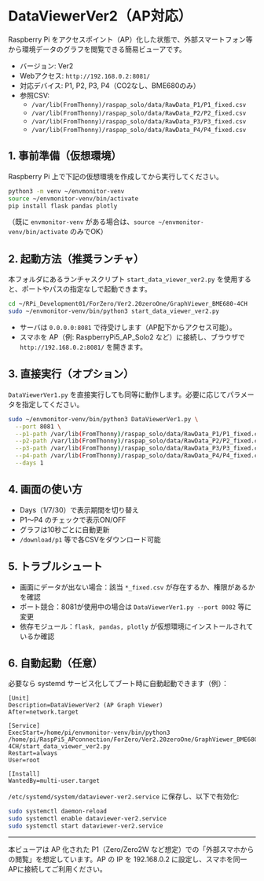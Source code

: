 # DataViewerVer2（AP対応）

Raspberry Pi をアクセスポイント（AP）化した状態で、外部スマートフォン等から環境データのグラフを閲覧できる簡易ビューアです。

- バージョン: Ver2
- Webアクセス: `http://192.168.0.2:8081/`
- 対応デバイス: P1, P2, P3, P4（CO2なし、BME680のみ）
- 参照CSV:
  - `/var/lib(FromThonny)/raspap_solo/data/RawData_P1/P1_fixed.csv`
  - `/var/lib(FromThonny)/raspap_solo/data/RawData_P2/P2_fixed.csv`
  - `/var/lib(FromThonny)/raspap_solo/data/RawData_P3/P3_fixed.csv`
  - `/var/lib(FromThonny)/raspap_solo/data/RawData_P4/P4_fixed.csv`

## 1. 事前準備（仮想環境）
Raspberry Pi 上で下記の仮想環境を作成してから実行してください。

```bash
python3 -m venv ~/envmonitor-venv
source ~/envmonitor-venv/bin/activate
pip install flask pandas plotly
```

（既に `envmonitor-venv` がある場合は、`source ~/envmonitor-venv/bin/activate` のみでOK）

## 2. 起動方法（推奨ランチャ）
本フォルダにあるランチャスクリプト `start_data_viewer_ver2.py` を使用すると、ポートやパスの指定なしで起動できます。

```bash
cd ~/RPi_Development01/ForZero/Ver2.20zeroOne/GraphViewer_BME680-4CH
sudo ~/envmonitor-venv/bin/python3 start_data_viewer_ver2.py
```

- サーバは `0.0.0.0:8081` で待受けします（AP配下からアクセス可能）。
- スマホを AP（例: RaspberryPi5_AP_Solo2 など）に接続し、ブラウザで `http://192.168.0.2:8081/` を開きます。

## 3. 直接実行（オプション）
`DataViewerVer1.py` を直接実行しても同等に動作します。必要に応じてパラメータを指定してください。

```bash
sudo ~/envmonitor-venv/bin/python3 DataViewerVer1.py \
  --port 8081 \
  --p1-path /var/lib(FromThonny)/raspap_solo/data/RawData_P1/P1_fixed.csv \
  --p2-path /var/lib(FromThonny)/raspap_solo/data/RawData_P2/P2_fixed.csv \
  --p3-path /var/lib(FromThonny)/raspap_solo/data/RawData_P3/P3_fixed.csv \
  --p4-path /var/lib(FromThonny)/raspap_solo/data/RawData_P4/P4_fixed.csv \
  --days 1
```

## 4. 画面の使い方
- Days（1/7/30）で表示期間を切り替え
- P1〜P4 のチェックで表示ON/OFF
- グラフは10秒ごとに自動更新
- `/download/p1` 等で各CSVをダウンロード可能

## 5. トラブルシュート
- 画面にデータが出ない場合：該当 `*_fixed.csv` が存在するか、権限があるかを確認
- ポート競合：8081が使用中の場合は `DataViewerVer1.py --port 8082` 等に変更
- 依存モジュール：`flask, pandas, plotly` が仮想環境にインストールされているか確認

## 6. 自動起動（任意）
必要なら systemd サービス化してブート時に自動起動できます（例）：

```
[Unit]
Description=DataViewerVer2 (AP Graph Viewer)
After=network.target

[Service]
ExecStart=/home/pi/envmonitor-venv/bin/python3 /home/pi/RaspPi5_APconnection/ForZero/Ver2.20zeroOne/GraphViewer_BME680-4CH/start_data_viewer_ver2.py
Restart=always
User=root

[Install]
WantedBy=multi-user.target
```

`/etc/systemd/system/dataviewer-ver2.service` に保存し、以下で有効化:

```bash
sudo systemctl daemon-reload
sudo systemctl enable dataviewer-ver2.service
sudo systemctl start dataviewer-ver2.service
```

---
本ビューアは AP 化された P1（Zero/Zero2W など想定）での「外部スマホからの閲覧」を想定しています。AP の IP を 192.168.0.2 に設定し、スマホを同一APに接続してご利用ください。